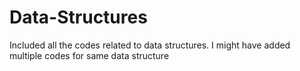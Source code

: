 # Data-Structures

Included all the codes related to data structures. I might have added multiple codes for same data structure
